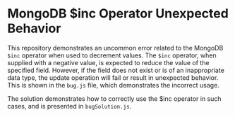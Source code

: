 # MongoDB $inc Operator Unexpected Behavior

This repository demonstrates an uncommon error related to the MongoDB `$inc` operator when used to decrement values. The `$inc` operator, when supplied with a negative value, is expected to reduce the value of the specified field. However, if the field does not exist or is of an inappropriate data type, the update operation will fail or result in unexpected behavior. This is shown in the `bug.js` file, which demonstrates the incorrect usage.

The solution demonstrates how to correctly use the $inc operator in such cases, and is presented in `bugSolution.js`.